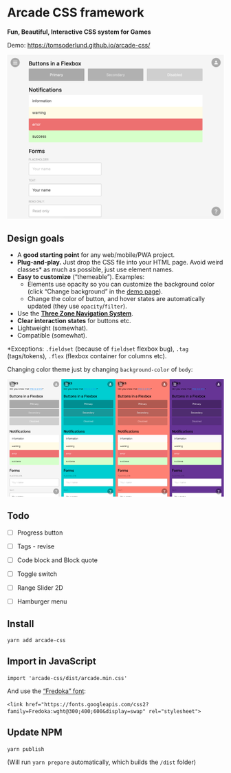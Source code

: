 # Arcade CSS framework

**Fun, Beautiful, Interactive CSS system for Games**

Demo: https://tomsoderlund.github.io/arcade-css/

![Screenshot of Arcade CSS](docs/demo.png)


## Design goals

- A **good starting point** for any web/mobile/PWA project.
- **Plug-and-play.** Just drop the CSS file into your HTML page. Avoid weird classes* as much as possible, just use element names.
- **Easy to customize** (“themeable”). Examples:
  - Elements use opacity so you can customize the background color (click “Change background” in the [demo page](https://tomsoderlund.github.io/arcade-css/)).
  - Change the color of button, and hover states are automatically updated (they use `opacity`/`filter`).
- Use the [**Three Zone Navigation System**](https://medium.com/@tomsoderlund/three-zone-navigation-system-45f20d08bed4).
- **Clear interaction states** for buttons etc.
- Lightweight (somewhat).
- Compatible (somewhat).

*Exceptions: `.fieldset` (because of `fieldset` flexbox bug), `.tag` (tags/tokens), `.flex` (flexbox container for columns etc).

Changing color theme just by changing `background-color` of `body`:

![Demonstration of Arcade CSS color themes](docs/themes.png)


## Todo

- [ ] Progress button
- [ ] Tags - revise
- [ ] Code block and Block quote
- [ ] Toggle switch
- [ ] Range Slider 2D
- [ ] Hamburger menu


## Install

    yarn add arcade-css


## Import in JavaScript

    import 'arcade-css/dist/arcade.min.css'

And use the [“Fredoka” font](https://rsms.me/inter/):

    <link href="https://fonts.googleapis.com/css2?family=Fredoka:wght@300;400;600&display=swap" rel="stylesheet">


## Update NPM

    yarn publish

(Will run `yarn prepare` automatically, which builds the `/dist` folder)
